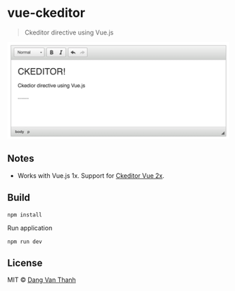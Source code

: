 # vue-ckeditor

> Ckeditor directive using Vue.js

![](screenshot.png)

## Notes
- Works with Vue.js 1x. Support for [Ckeditor Vue 2x](https://github.com/dangvanthanh/vue-ckeditor).

## Build

```
npm install
```

Run application

```
npm run dev
```

## License

MIT © [Dang Van Thanh](http://dangthanh.org)
